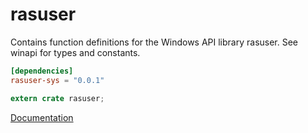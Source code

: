 # rasuser #
Contains function definitions for the Windows API library rasuser. See winapi for types and constants.

```toml
[dependencies]
rasuser-sys = "0.0.1"
```

```rust
extern crate rasuser;
```

[Documentation](https://retep998.github.io/doc/rasuser/)
